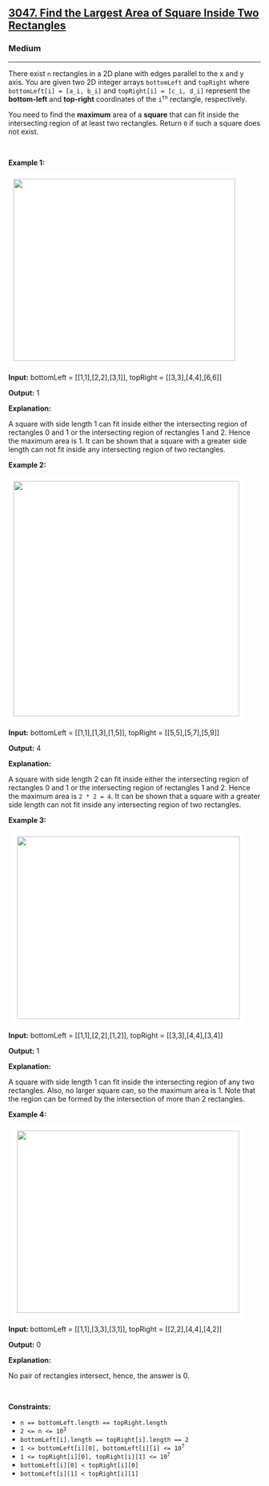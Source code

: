 <h2><a href="https://leetcode.com/problems/find-the-largest-area-of-square-inside-two-rectangles/">3047. Find the Largest Area of Square Inside Two Rectangles</a></h2><h3>Medium</h3><hr><div><p>There exist <code>n</code> rectangles in a 2D plane with edges parallel to the x and y axis. You are given two 2D integer arrays&nbsp;<code>bottomLeft</code> and <code>topRight</code>&nbsp;where <code>bottomLeft[i] = [a_i, b_i]</code> and <code>topRight[i] = [c_i, d_i]</code> represent&nbsp;the <strong>bottom-left</strong> and <strong>top-right</strong> coordinates of the <code>i<sup>th</sup></code> rectangle, respectively.</p>

<p>You need to find the <strong>maximum</strong> area of a <strong>square</strong> that can fit inside the intersecting region of at least two rectangles. Return <code>0</code> if such a square does not exist.</p>

<p>&nbsp;</p>
<p><strong class="example">Example 1:</strong></p>
<img alt="" src="https://assets.leetcode.com/uploads/2024/01/05/example12.png" style="width: 443px; height: 364px; padding: 10px; background: rgb(255, 255, 255); border-radius: 0.5rem;">
<p><strong>Input:</strong> bottomLeft = [[1,1],[2,2],[3,1]], topRight = [[3,3],[4,4],[6,6]]</p>

<p><strong>Output:</strong> 1</p>

<p><strong>Explanation:</strong></p>

<p>A square with side length 1 can fit inside either the intersecting region of rectangles 0 and 1 or the intersecting region of rectangles 1 and 2. Hence the maximum area is 1. It can be shown that a square with a greater side length can not fit inside any intersecting region of two rectangles.</p>

<p><strong class="example">Example 2:</strong></p>
<img alt="" src="https://assets.leetcode.com/uploads/2024/07/15/diag.png" style="width: 451px; height: 470px; padding: 10px; background: rgb(255, 255, 255); border-radius: 0.5rem;">
<p><strong>Input:</strong> bottomLeft = [[1,1],[1,3],[1,5]], topRight = [[5,5],[5,7],[5,9]]</p>

<p><strong>Output:</strong> 4</p>

<p><strong>Explanation:</strong></p>

<p>A square with side length 2 can fit inside either the intersecting region of rectangles 0 and 1 or the intersecting region of rectangles 1 and 2. Hence the maximum area is <code>2 * 2 = 4</code>. It can be shown that a square with a greater side length can not fit inside any intersecting region of two rectangles.</p>

<p><strong class="example">Example 3:</strong></p>
<code> <img alt="" src="https://assets.leetcode.com/uploads/2024/01/04/rectanglesexample2.png" style="padding: 10px; background: rgb(255, 255, 255); border-radius: 0.5rem; width: 445px; height: 365px;"> </code>

<p><strong>Input:</strong> bottomLeft = [[1,1],[2,2],[1,2]], topRight = [[3,3],[4,4],[3,4]]</p>

<p><strong>Output:</strong> 1</p>

<p><strong>Explanation:</strong></p>

<p>A square with side length 1 can fit inside the intersecting region of any two rectangles. Also, no larger square can, so the maximum area is 1. Note that the region can be formed by the intersection of more than 2 rectangles.</p>

<p><strong class="example">Example 4:</strong></p>
<code> <img alt="" src="https://assets.leetcode.com/uploads/2024/01/04/rectanglesexample3.png" style="padding: 10px; background: rgb(255, 255, 255); border-radius: 0.5rem; width: 444px; height: 364px;"> </code>

<p><strong>Input:&nbsp;</strong>bottomLeft = [[1,1],[3,3],[3,1]], topRight = [[2,2],[4,4],[4,2]]</p>

<p><strong>Output:</strong> 0</p>

<p><strong>Explanation:</strong></p>

<p>No pair of rectangles intersect, hence, the answer is 0.</p>

<p>&nbsp;</p>
<p><strong>Constraints:</strong></p>

<ul>
	<li><code>n == bottomLeft.length == topRight.length</code></li>
	<li><code>2 &lt;= n &lt;= 10<sup>3</sup></code></li>
	<li><code>bottomLeft[i].length == topRight[i].length == 2</code></li>
	<li><code>1 &lt;= bottomLeft[i][0], bottomLeft[i][1] &lt;= 10<sup>7</sup></code></li>
	<li><code>1 &lt;= topRight[i][0], topRight[i][1] &lt;= 10<sup>7</sup></code></li>
	<li><code>bottomLeft[i][0] &lt; topRight[i][0]</code></li>
	<li><code>bottomLeft[i][1] &lt; topRight[i][1]</code></li>
</ul>
</div>